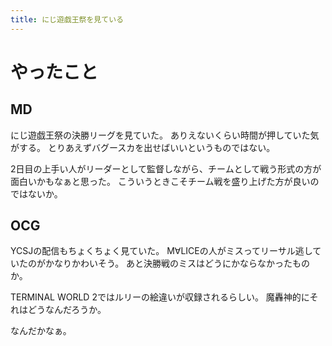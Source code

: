 ```yaml
---
title: にじ遊戯王祭を見ている
---
```


# やったこと

## MD

にじ遊戯王祭の決勝リーグを見ていた。
ありえないくらい時間が押していた気がする。
とりあえずバグースカを出せばいいというものではない。

2日目の上手い人がリーダーとして監督しながら、チームとして戦う形式の方が面白いかもなぁと思った。
こういうときこそチーム戦を盛り上げた方が良いのではないか。

## OCG

YCSJの配信もちょくちょく見ていた。
M∀LICEの人がミスってリーサル逃していたのがかなりかわいそう。
あと決勝戦のミスはどうにかならなかったものか。

TERMINAL WORLD 2ではルリーの絵違いが収録されるらしい。
魔轟神的にそれはどうなんだろうか。

なんだかなぁ。
